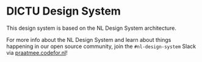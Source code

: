 <!-- @license CC0-1.0 -->

# DICTU Design System

This design system is based on the NL Design System architecture.

For more info about the NL Design System and learn about things happening in our
open source community, join the `#nl-design-system` Slack via
[praatmee.codefor.nl](https://praatmee.codefor.nl)!

